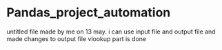 # Pandas_project_automation
untitled file made by me on 13 may.
i can use input file and output file and made changes to output file
vlookup part is done
